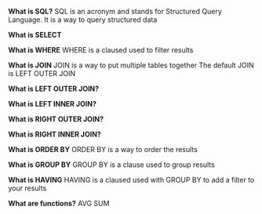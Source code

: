 **What is SQL?**
SQL is an acronym and stands for Structured Query Language. It is a way to query structured data

**What is SELECT**

**What is WHERE**
WHERE is a claused used to filter results

**What is JOIN**
JOIN is a way to put multiple tables together
The default JOIN is LEFT OUTER JOIN

**What is LEFT OUTER JOIN?**

**What is LEFT INNER JOIN?**

**What is RIGHT OUTER JOIN?**

**What is RIGHT INNER JOIN?**

**What is ORDER BY**
ORDER BY is a way to order the results

**What is GROUP BY**
GROUP BY is a clause used to group results

**What is HAVING**
HAVING is a claused used with GROUP BY to add a filter to your results

**What are functions?**
AVG
SUM